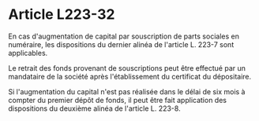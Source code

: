 # Article L223-32

En cas d'augmentation de capital par souscription de parts sociales en numéraire, les dispositions du dernier alinéa de l'article L. 223-7 sont applicables.

Le retrait des fonds provenant de souscriptions peut être effectué par un mandataire de la société après l'établissement du certificat du dépositaire.

Si l'augmentation du capital n'est pas réalisée dans le délai de six mois à compter du premier dépôt de fonds, il peut être fait application des dispositions du deuxième alinéa de l'article L. 223-8.
